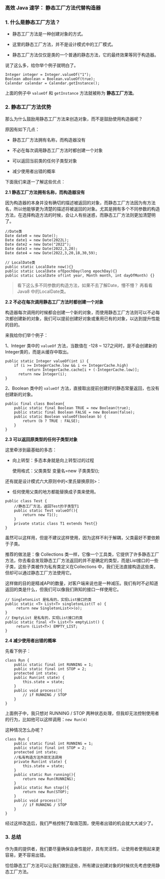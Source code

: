 ### 高效 Java 速学： 静态工厂方法代替构造器



### 1. 什么是静态工厂方法？

- 静态工厂方法是一种创建对象的方式。

- 这里的静态工厂方法，并不是设计模式中的工厂模式。

- 静态工厂方法仅仅是类的一个普通的静态方法，它的最终效果等同于构造器。

  

说了这么多，给你举个例子就明白了。

```
Integer integer = Integer.valueOf("1");
Boolean aBoolean = Boolean.valueOf(true);
Calendar calendar = Calendar.getInstance();
```

上面的例子中 `valueOf` 和 `getInstance` 方法就被称为 **静态工厂方法**。

 

### 2. 静态工厂方法优势

那么为什么鼓励用静态工厂方法来创造对象，而不是鼓励使用构造器呢？

原因有如下几点：

- 静态工厂方法拥有名称，而构造器没有

- 不必在每次调用静态工厂方法时都创建一个对象

- 可以返回当前类的任何子类型对象
- 减少使用者出错的概率



下面我们来逐一了解这些优点：

**2.1 静态工厂方法拥有名称，而构造器没有**

因为构造器的本身并没有确切的描述被返回的对象，而静态工厂方法因为有方法名，所以他能够更为清楚的描述将被返回的对象。尤其是拥有多个不同参数的构造方法，在选择构造方法的时候，会让人有些迷惑，而静态工厂方法则更加清楚明了。

```
//Date类
Date date0 = new Date();
Date date1 = new Date(2022L);
Date date2 = new Date("2022");
Date date3 = new Date(2022,3,20);
Date date4 = new Date(2022,3,20,18,30,59);

// LocalDate类
public static LocalDate now(){}
public static LocalDate ofEpochDay(long epochDay){}
public static LocalDate of(int year, Month month, int dayOfMonth) {}
```

> 看下这么多不同参数的构造方法，如果不去了解Date，懵不懵？ 再看看 Java8 中的LocalDate类。



**2.2 不必在每次调用静态工厂方法时都创建一个对象**

构造器每次调用的时候都会创建一个新的对象，而使用静态工厂方法则可以不必每次都创建新的对象，我们可以提前创建好对象或重用已有的对象，以达到提升性能的目的。

来我给你们举个例子：

1、Integer 类中的 `valueOf` 方法，当数值在 -128 ~ 127之间时，是不会创建新的Integer类的，而是从缓存中取出。

```
public static Integer valueOf(int i) {
    if (i >= IntegerCache.low && i <= IntegerCache.high)
          return IntegerCache.cache[i + (-IntegerCache.low)];
      return new Integer(i);
}
```

2、Boolean 类中的 `valueOf` 方法，直接取出提前创建好的静态常量返回，也没有创建新的对象。

```
public final class Boolean{
	public static final Boolean TRUE = new Boolean(true);
    public static final Boolean FALSE = new Boolean(false);
  	public static Boolean valueOf(boolean b) {
        return (b ? TRUE : FALSE);
    }
}
```



**2.3 可以返回原类型的任何子类型对象**

这里牵涉到最基础的多态：

- 向上转型：多态本身就是向上转型过的过程

     使用格式：父类类型 变量名=new 子类类型();
     
     

还有就是设计模式六大原则中的<里氏替换原则>：

- 任何使用父类的地方都能替换成子类来使用。



```
public class Test {
	//静态工厂方法，返回Test的子类型T1
    public static Test valueOf(){
        return new T1();
    }
    private static class T1 extends Test{}
}
```

虽然可以这样用，但是不建议这样使用，因为这样不利于解耦，父类最好不要依赖于子类。

推荐的做法是：像 Collections 类一样，它像一个工具类，它提供了许多静态工厂方法，你去看会发现静态工厂方法返回的并不是确定的类型，而是List接口的一些子类，这些子类被作为私有类定义在Collections 中，我们无法直接构造这些类，但却可以通过静态工厂方法使用它。

这样做的目的是精减API的数量，对客户端来说也是一种减压。我们有时不必知道返回的类是什么，但我们可以像我们熟知的接口一样使用它。

```
// SingletonList 是私有的，实现List接口的类
public static <T> List<T> singletonList(T o) {
     return new SingletonList<>(o);
}
// EmptyList 是私有的，实现List接口的类
public static final <T> List<T> emptyList() {
     return (List<T>) EMPTY_LIST;
}
```



**2.4 减少使用者出错的概率**

先看下例子：

```
class Run {
    public static final int RUNNING = 1;
    public static final int STOP = 2;
    protected int state;
    public Run(int state) {
        this.state = state;
    }
    public void process(){
        // if RUNNING / STOP
    }
}
```

上面例子中，我只想对 RUNNING / STOP 两种状态处理，但我却无法控制使用者的行为，比如他可以这样调用：`new Run(4)` 

这种情况怎么办呢？

```
class Run {
    public static final int RUNNING = 1;
    public static final int STOP = 2;
    protected int state;
    //私有构造方法外部无法调用
    private Run(int state) {
        this.state = state;
    }
    public static Run running(){
        return new Run(RUNNING);
    }
    public static Run stop(){
        return new Run(STOP);
    }
    public void process(){
        // if RUNNING / STOP
    }
}
```

经过这样改造后，我们严格控制了取值范围，使用者出错的机会就大大减少了。



### 3. 总结

作为类的提供者，我们要尽量确保自身性能好，具有灵活性，让使用者使用起来更容易，更不容易出错。

恰恰静态工厂方法可以让我们做到这些，所有建议创建对象的时候优先考虑使用静态工厂方法。